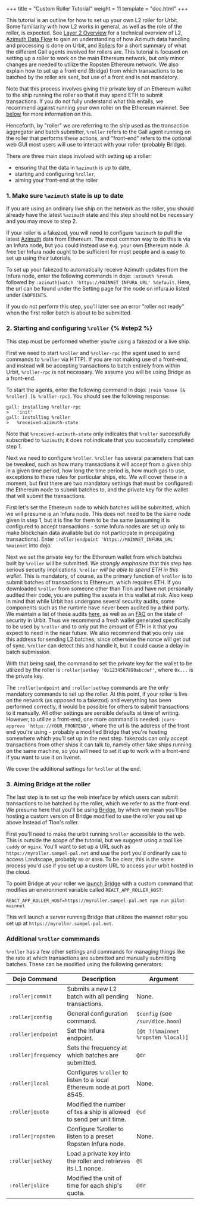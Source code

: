 +++
title = "Custom Roller Tutorial"
weight = 11
template = "doc.html"
+++

This tutorial is an outline for how to set up your own L2 roller for Urbit. Some
familiarity with how L2 works in general, as well as the role of the roller, is
expected. See [Layer 2 Overview](/docs/azimuth/l2/layer2) for a technical
overview of L2, [Azimuth Data Flow](/docs/azimuth/flow) to gain an understanding
of how Azimuth data handling and processing is done on Urbit, and
[Rollers](docs/azimuth/l2/roller) for a short summary of what the different Gall
agents involved for rollers are. This tutorial is focused on setting up a roller
to work on the main Ethereum network, but only minor changes are needed to
utilize the Ropsten Ethereum network. We also explain how to set up a front end
(Bridge) from which transactions to be batched by the roller are sent, but use
of a front end is not mandatory.

Note that this process involves giving the private key of an Ethereum wallet to
the ship running the roller so that it may spend ETH to submit transactions. If you
do not fully understand what this entails, we recommend against running your own
roller on the Ethereum mainnet. See [below](#step2) for more information on
this.

Henceforth, by "roller" we are referring to the ship used as the transaction
aggregator and batch submitter, `%roller` refers to the Gall agent running on
the roller that performs these actions, and "front-end" refers to the optional
web GUI most users will use to interact with your roller (probably Bridge).

There are three main steps involved with setting up a roller:

- ensuring that the data in `%azimuth` is up to date,
- starting and configuring `%roller`,
- aiming your front-end at the roller

### 1. Make sure `%azimuth` state is up to date

If you are using an ordinary live ship on the network as the roller, you should
already have the latest `%azimuth` state and this step should not be necessary
and you may move to step 2.

If your roller is a fakezod, you will need to configure `%azimuth` to pull the
latest [Azimuth](/docs/azimuth/azimuth-eth) data from Ethereum. The most common
way to do this is via an Infura node, but you could instead use e.g. your own
Ethereum node. A free tier Infura node ought to be sufficient for most people
and is easy to set up using their tutorials.

To set up your fakezod to automatically receive Azimuth updates from the Infura
node, enter the following commands in dojo: `:azimuth %resub` followed by
`:azimuth|watch 'https://MAINNET_INFURA_URL' %default`. Here, the url can be
found under the Setting page for the node on infura.io listed under `ENDPOINTS`.

If you do not perform this step, you'll later see an error "roller not ready"
when the first roller batch is about to be submitted.

### 2. Starting and configuring `%roller` {% #step2 %}

This step must be performed whether you're using a fakezod or a live ship.

First we need to start `%roller` and `%roller-rpc` (the agent used to send
commands to `%roller` via HTTP). If you are not making use of a front-end, and
instead will be accepting transactions to batch entirely from within Urbit,
`%roller-rpc` is not necessary. We assume you will be using Bridge as a
front-end.

To start the agents, enter the following command in dojo: `|rein %base [& %roller] [& %roller-rpc]`. You should see the following response:

```
gall: installing %roller-rpc
>   'init'
gall: installing %roller
>   %received-azimuth-state
```

Note that `%received-azimuth-state` only indicates that `%roller` successfully
subscribed to `%azimuth`; it does not indicate that you successfully completed
step 1.

Next we need to configure `%roller`. `%roller` has several parameters that can
be tweaked, such as how many transactions it will accept from a given ship in a
given time period, how long the time period is, how much gas to use, exceptions
to these rules for particular ships, etc. We will cover these in a moment, but
first there are two mandatory settings that must be configured: the Ethereum
node to submit batches to, and the private key for the wallet that will submit
the transactions.

First let's set the Ethereum node to which batches will be submitted, which we
will presume is an Infura node. This does not need to be the same node given in
step 1, but it is fine for them to be the same (assuming it is configured to
accept transactions - some Infura nodes are set up only to make blockchain data
available but do not participate in propagating transactions). Enter
`:roller|endpoint 'https://MAINNET_INFURA_URL' %mainnet` into dojo.

Next we set the private key for the Ethereum wallet from which batches built by
`%roller` will be submitted. We _strongly emphasize_ that this step has serious
security implications. _`%roller` will be able to spend ETH in this wallet._
This is mandatory, of course, as the primary function of `%roller` is to submit
batches of transactions to Ethereum, which requires ETH. If you downloaded
`%roller` from someone other than Tlon and have not personally audited their
code, you are putting the assets in this wallet at risk. Also keep in mind that
while Urbit has undergone several security audits, some components such as the
runtime have never been audited by a third party. We maintain a list of these
audits [here](/audits), as well as an
[FAQ](https://urbit.org/faq#how-secure-is-urbit) on the state of security in
Urbit. Thus we recommend a fresh wallet generated specifically to be used by
`%roller` and to only put the amount of ETH in it that you expect to need in the
near future. We also recommend that you only use this address for sending L2
batches, since otherwise the nonce will get out of sync. `%roller` can detect
this and handle it, but it could cause a delay in batch submission.

With that being said, the command to set the private key for the wallet to be
utilized by the roller is `:roller|setkey '0x1234567890abcdef'`, where `0x...`
is the private key.

The `:roller|endpoint` and `:roller|setkey` commands are the only mandatory
commands to set up the roller. At this point, if your roller is live on the
network (as opposed to a fakezod) and everything has been performed correctly,
it would be possible for others to submit transactions to it manually. All other
settings are sensible defaults at time of writing. However, to utilize a
front-end, one more command is needed: `|cors-approve 'https://YOUR_FRONTEND'`,
where the url is the address of the front end you're using - probably a modified
Bridge that you're hosting somewhere which you'll set up in the next step.
fakezods can only accept transactions from other ships it can talk to, namely
other fake ships running on the same machine, so you will need to set it up to
work with a front-end if you want to use it on livenet.

We cover the additional settings for `%roller` at the end.

### 3. Aiming Bridge at the roller

The last step is to set up the web interface by which users can submit
transactions to be batched by the roller, which we refer to as the front-end. We
presume here that you'll be using [Bridge](https://github.com/urbit/bridge), by
which we mean you'll be hosting a custom version of Bridge modified to use the
roller you set up above instead of Tlon's roller.

First you'll need to make the urbit running `%roller` accessible to the web.
This is outside the scope of the tutorial, but we suggest using a tool like
`caddy` or `nginx`. You'll want to set up a URL such as
`https://myroller.sampel-pal.net` and use the port you'd ordinarily use to
access Landscape, probably `80` or `8080`. To be clear, this is the same process
you'd use if you set up a custom URL to access your urbit hosted in the cloud.

To point Bridge at your roller we [launch
Bridge](https://github.com/urbit/bridge/blob/master/DEVELOPMENT.md) with a
custom command that modifies an environment variable called
`REACT_APP_ROLLER_HOST`:

```
REACT_APP_ROLLER_HOST=https://myroller.sampel-pal.net npm run pilot-mainnet
```

This will launch a server running Bridge that utilizes the mainnet roller you
set up at `https://myroller.sampel-pal.net`.

### Additional `%roller` commmands

`%roller` has a few other settings and commands for managing things like the
rate at which transactions are submitted and manually submitting batches. These
can be modified using the following generators:

<table>
  <thead><tr><th>Dojo Command</th><th>Description</th><th>Argument</th></tr></thead>
<tbody>
  <tr>
    <td><code>:roller|commit</code></td>
    <td>Submits a new L2 batch with all pending transactions.</td>
    <td>None.</td>
  </tr>
  <tr>
    <td><code>:roller|config</code></td>
    <td>General configuration command.</td>
    <td><code>$config</code> (see <code>/sur/dice.hoon</code>)</td>
  </tr>
  <tr>
    <td><code>:roller|endpoint</code></td>
    <td>Set the Infura endpoint.</td>
    <td><code>[@t ?(%mainnet %ropsten %local)]</code></td>
  </tr>
  <tr>
    <td><code>:roller|frequency</code></td>
    <td>Sets the frequency at which batches are submitted.</td>
    <td><code>@dr</code></td>
  </tr>
  <tr>
    <td><code>:roller|local</code></td>
    <td>Configures <code>%roller</code> to listen to a local Ethereum node at port 8545.</td>
    <td>None.</td>
  </tr>
  <tr>
    <td><code>:roller|quota</code></td>
    <td>Modified the number of txs a ship is allowed to send per unit time.</td>
    <td><code>@ud</code></td>
  </tr>
  <tr>
    <td><code>:roller|ropsten</code></td>
    <td>Configure %roller to listen to a preset Ropsten Infura node.</td>
    <td>None.</td>
  </tr>
  <tr>
    <td><code>:roller|setkey</code></td>
    <td>Load a private key into the roller and retrieves its L1 nonce.</td>
    <td><code>@t</code></td>
  </tr>
  <tr>
    <td><code>:roller|slice</code></td>
    <td>Modified the unit of time for each ship's quota.</td>
    <td><code>@dr</code></td>
  </tr>
</tbody>
</table>
